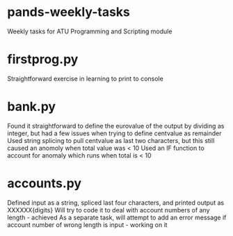 # pands-weekly-tasks
Weekly tasks for ATU Programming and Scripting module

# firstprog.py
Straightforward exercise in learning to print to console

# bank.py
Found it straightforward to define the eurovalue of the output by dividing as integer, but had a few issues when trying to define centvalue as remainder
Used string splicing to pull centvalue as last two characters, but this still caused an anomoly when total value was < 10
Used an IF function to account for anomaly which runs when total is < 10

# accounts.py
Defined input as a string, spliced last four characters, and printed output as XXXXXX{digits}
Will try to code it to deal with account numbers of any length - achieved
As a separate task, will attempt to add an error message if account number of wrong length is input - working on it